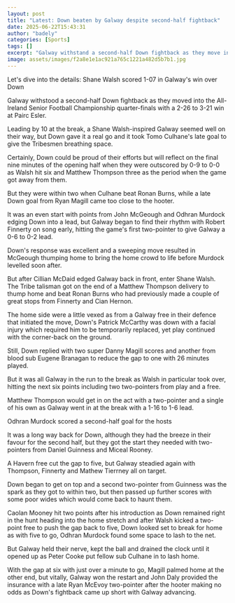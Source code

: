 ```yaml
---
layout: post
title: "Latest: Down beaten by Galway despite second-half fightback"
date: 2025-06-22T15:43:31
author: "badely"
categories: [Sports]
tags: []
excerpt: "Galway withstand a second-half Down fightback as they move into the All-Ireland Senior Football Championship quarter-finals with a 2-26 to 3-20 win at"
image: assets/images/f2a8e1e1ac921a765c1221a482d5b7b1.jpg
---
```


Let's dive into the details: Shane Walsh scored 1-07 in Galway's win over Down

Galway withstood a second-half Down fightback as they moved into the All-Ireland Senior Football Championship quarter-finals with a 2-26 to 3-21 win at Pairc Esler.

Leading by 10 at the break, a Shane Walsh-inspired Galway seemed well on their way, but Down gave it a real go and it took Tomo Culhane's late goal to give the Tribesmen breathing space.

Certainly, Down could be proud of their efforts but will reflect on the final nine minutes of the opening half when they were outscored by 0-9 to 0-0 as Walsh hit six and Matthew Thompson three as the period when the game got away from them.

But they were within two when Culhane beat Ronan Burns, while a late Down goal from Ryan Magill came too close to the hooter.

It was an even start with points from John McGeough and Odhran Murdock edging Down into a lead, but Galway began to find their rhythm with Robert Finnerty on song early, hitting the game's first two-pointer to give Galway a 0-6 to 0-2 lead.

Down's response was excellent and a sweeping move resulted in McGeough thumping home to bring the home crowd to life before Murdock levelled soon after.

But after Cillian McDaid edged Galway back in front, enter Shane Walsh. The Tribe talisman got on the end of a Matthew Thompson delivery to thump home and beat Ronan Burns who had previously made a couple of great stops from Finnerty and Cian Hernon.

The home side were a little vexed as from a Galway free in their defence that initiated the move, Down's Patrick McCarthy was down with a facial injury which required him to be temporarily replaced, yet play continued with the corner-back on the ground.

Still, Down replied with two super Danny Magill scores and another from blood sub Eugene Branagan to reduce the gap to one with 26 minutes played.

But it was all Galway in the run to the break as Walsh in particular took over, hitting the next six points including two two-pointers from play and a free.

Matthew Thompson would get in on the act with a two-pointer and a single of his own as Galway went in at the break with a 1-16 to 1-6 lead.

Odhran Murdock scored a second-half goal for the hosts

It was a long way back for Down, although they had the breeze in their favour for the second half, but they got the start they needed with two-pointers from Daniel Guinness and Miceal Rooney.

A Havern free cut the gap to five, but Galway steadied again with Thompson, Finnerty and Mathew Tierrney all on target.

Down began to get on top and a second two-pointer from Guinness was the spark as they got to within two, but then passed up further scores with some poor wides which would come back to haunt them.

Caolan Mooney hit two points after his introduction as Down remained right in the hunt heading into the home stretch and after Walsh kicked a two-point free to push the gap back to five, Down looked set to break for home as with five to go, Odhran Murdock found some space to lash to the net.

But Galway held their nerve, kept the ball and drained the clock until it opened up as Peter Cooke put fellow sub Culhane in to lash home.

With the gap at six with just over a minute to go, Magill palmed home at the other end, but vitally, Galway won the restart and John Daly provided the insurance with a late Ryan McEvoy two-pointer after the hooter making no odds as Down's fightback came up short with Galway advancing.

